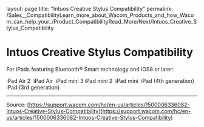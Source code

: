 layout: page
title: "Intuos Creative Stylus Compatibility"
permalink: /Sales__CompatibilityLearn_more_about_Wacom_Products_and_how_Wacom_can_help_your_/Product_CompatibilityRead_More/Next/Intuos_Creative_Stylus_Compatibility

# Intuos Creative Stylus Compatibility

For iPads featuring Bluetooth® Smart technology and iOS8 or later:

iPad Air 2 
iPad Air 
iPad mini 3
iPad mini 2 
iPad mini 
iPad (4th generation) 
iPad (3rd generation)

---
Source: [https://support.wacom.com/hc/en-us/articles/1500006336082-Intuos-Creative-Stylus-Compatibility](https://support.wacom.com/hc/en-us/articles/1500006336082-Intuos-Creative-Stylus-Compatibility)

